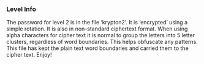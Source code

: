 ### Level Info

The password for level 2 is in the file ‘krypton2’. It is ‘encrypted’ using a simple rotation. It is also in non-standard ciphertext format. When using alpha characters 
for cipher text it is normal to group the letters into 5 letter clusters, regardless of word boundaries. This helps obfuscate any patterns. This file has kept the plain 
text word boundaries and carried them to the cipher text. Enjoy!
